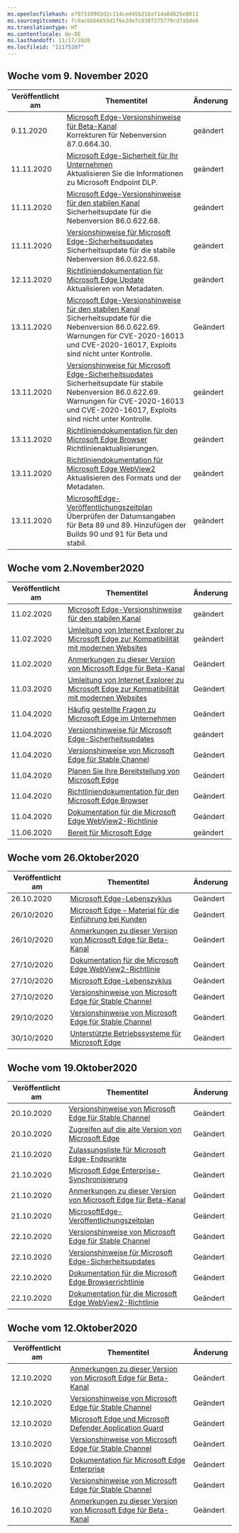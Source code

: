 ```yaml
---
ms.openlocfilehash: e707310902d2c114ced45b218af1da8d625e8011
ms.sourcegitcommit: fc0ac6bb6655d1f6e2de7c838f275779cd7a5de6
ms.translationtype: HT
ms.contentlocale: de-DE
ms.lasthandoff: 11/17/2020
ms.locfileid: "11175207"
---
```

<!-- This file is generated automatically each week. Changes made to this file will be overwritten.-->

## Woche vom 9. November 2020

| Veröffentlicht am |Thementitel | Änderung |
|------|------------|--------|
| 9.11.2020 | [Microsoft Edge-Versionshinweise für Beta-Kanal](/DeployEdge/microsoft-edge-relnote-beta-channel)<br>Korrekturen für Nebenversion 87.0.664.30. | geändert |
| 11.11.2020 | [Microsoft Edge-Sicherheit für Ihr Unternehmen](/DeployEdge/ms-edge-security-for-business)<br>Aktualisieren Sie die Informationen zu Microsoft Endpoint DLP. | geändert |
| 11.11.2020 | [Microsoft Edge-Versionshinweise für den stabilen Kanal](/DeployEdge/microsoft-edge-relnote-stable-channel)<br>Sicherheitsupdate für die Nebenversion 86.0.622.68. | geändert |
| 11.11.2020 | [Versionshinweise für Microsoft Edge-Sicherheitsupdates](/DeployEdge/microsoft-edge-relnotes-security)<br>Sicherheitsupdate für die stabile Nebenversion 86.0.622.68. | geändert |
| 12.11.2020 | [Richtliniendokumentation für Microsoft Edge Update](/DeployEdge/microsoft-edge-update-policies)<br>Aktualisieren von Metadaten. | geändert |
| 13.11.2020 | [Microsoft Edge-Versionshinweise für den stabilen Kanal](/DeployEdge/microsoft-edge-relnote-stable-channel)<br>Sicherheitsupdate für die Nebenversion 86.0.622.69. Warnungen für CVE-2020-16013 und CVE-2020-16017, Exploits sind nicht unter Kontrolle. | Geändert |
| 13.11.2020 | [Versionshinweise für Microsoft Edge-Sicherheitsupdates](/DeployEdge/microsoft-edge-relnotes-security)<br>Sicherheitsupdate für stabile Nebenversion 86.0.622.69. Warnungen für CVE-2020-16013 und CVE-2020-16017, Exploits sind nicht unter Kontrolle.  | geändert |
| 13.11.2020 | [Richtliniendokumentation für den Microsoft Edge Browser](/DeployEdge/microsoft-edge-policies)<br>Richtlinienaktualisierungen. | geändert |
| 13.11.2020 | [Richtliniendokumentation für Microsoft Edge WebView2](/DeployEdge/microsoft-edge-webview-policies)<br>Aktualisieren des Formats und der Metadaten. | geändert |
| 13.11.2020 | [MicrosoftEdge-Veröffentlichungszeitplan](/DeployEdge/microsoft-edge-release-schedule)<br>Überprüfen der Datumsangaben für Beta 89 und 89. Hinzufügen der Builds 90 und 91 für Beta und stabil.  | geändert |


## Woche vom 2.November2020


| Veröffentlicht am |Thementitel | Änderung |
|------|------------|--------|
| 11.02.2020 | [Microsoft Edge-Versionshinweise für den stabilen Kanal](/DeployEdge/microsoft-edge-relnote-stable-channel) | geändert |
| 11.02.2020 | [Umleitung von Internet Explorer zu Microsoft Edge zur Kompatibilität mit modernen Websites](/DeployEdge/edge-learnmore-neededge) | geändert |
| 11.02.2020 | [Anmerkungen zu dieser Version von Microsoft Edge für Beta-Kanal](/DeployEdge/microsoft-edge-relnote-beta-channel) | Geändert |
| 11.03.2020 | [Umleitung von Internet Explorer zu Microsoft Edge zur Kompatibilität mit modernen Websites](/DeployEdge/edge-learnmore-neededge) | Geändert |
| 11.04.2020 | [Häufig gestellte Fragen zu Microsoft Edge im Unternehmen](/DeployEdge/faqs-edge-in-the-enterprise) | Geändert |
| 11.04.2020 | [Versionshinweise für Microsoft Edge-Sicherheitsupdates](/DeployEdge/microsoft-edge-relnotes-security) | geändert |
| 11.04.2020 | [Versionshinweise von Microsoft Edge für Stable Channel](/DeployEdge/microsoft-edge-relnote-stable-channel) | Geändert |
| 11.04.2020 | [Planen Sie Ihre Bereitstellung von Microsoft Edge](/DeployEdge/deploy-edge-plan-deployment) | Geändert |
| 11.04.2020 | [Richtliniendokumentation für den Microsoft Edge Browser](/DeployEdge/microsoft-edge-policies) | Geändert |
| 11.04.2020 | [Dokumentation für die Microsoft Edge WebView2-Richtlinie](/DeployEdge/microsoft-edge-webview-policies) | Geändert |
| 11.06.2020 | [Bereit für Microsoft Edge](/DeployEdge/deploy-edge-ready-for-edge) | geändert |


## Woche vom 26.Oktober2020


| Veröffentlicht am |Thementitel | Änderung |
|------|------------|--------|
| 26.10.2020 | [Microsoft Edge-Lebenszyklus](/DeployEdge/microsoft-edge-support-lifecycle) | Geändert |
| 26/10/2020 | [Microsoft Edge – Material für die Einführung bei Kunden](/DeployEdge/microsoft-edge-customer-adoption-kit) | Geändert |
| 26/10/2020 | [Anmerkungen zu dieser Version von Microsoft Edge für Beta-Kanal](/DeployEdge/microsoft-edge-relnote-beta-channel) | Geändert |
| 27/10/2020 | [Dokumentation für die Microsoft Edge WebView2-Richtlinie](/DeployEdge/microsoft-edge-webview-policies) | Geändert |
| 27/10/2020 | [Microsoft Edge-Lebenszyklus](/DeployEdge/microsoft-edge-support-lifecycle) | Geändert |
| 27/10/2020 | [Versionshinweise von Microsoft Edge für Stable Channel](/DeployEdge/microsoft-edge-relnote-stable-channel) | Geändert |
| 29/10/2020 | [Versionshinweise von Microsoft Edge für Stable Channel](/DeployEdge/microsoft-edge-relnote-stable-channel) | Geändert |
| 30/10/2020 | [Unterstützte Betriebssysteme für Microsoft Edge](/DeployEdge/microsoft-edge-supported-operating-systems) | Geändert |


## Woche vom 19.Oktober2020


| Veröffentlicht am |Thementitel | Änderung |
|------|------------|--------|
| 20.10.2020 | [Versionshinweise von Microsoft Edge für Stable Channel](/DeployEdge/microsoft-edge-relnote-stable-channel) | Geändert |
| 20.10.2020 | [Zugreifen auf die alte Version von Microsoft Edge](/DeployEdge/microsoft-edge-sysupdate-access-old-edge) | Geändert |
| 21.10.2020 | [Zulassungsliste für Microsoft Edge-Endpunkte](/DeployEdge/microsoft-edge-security-endpoints) | Geändert |
| 21.10.2020 | [Microsoft Edge Enterprise-Synchronisierung](/DeployEdge/microsoft-edge-enterprise-sync) | Geändert |
| 21.10.2020 | [Anmerkungen zu dieser Version von Microsoft Edge für Beta-Kanal](/DeployEdge/microsoft-edge-relnote-beta-channel) | Geändert |
| 21.10.2020 | [MicrosoftEdge-Veröffentlichungszeitplan](/DeployEdge/microsoft-edge-release-schedule) | Geändert |
| 22.10.2020 | [Versionshinweise von Microsoft Edge für Stable Channel](/DeployEdge/microsoft-edge-relnote-stable-channel) | Geändert |
| 22.10.2020 | [Versionshinweise für Microsoft Edge-Sicherheitsupdates](/DeployEdge/microsoft-edge-relnotes-security) | Geändert |
| 22.10.2020 | [Dokumentation für die Microsoft Edge Browserrichtlinie](/DeployEdge/microsoft-edge-policies) | Geändert |
| 22.10.2020 | [Dokumentation für die Microsoft Edge WebView2-Richtlinie](/DeployEdge/microsoft-edge-webview-policies) | Geändert |


## Woche vom 12.Oktober2020


| Veröffentlicht am |Thementitel | Änderung |
|------|------------|--------|
| 12.10.2020 | [Anmerkungen zu dieser Version von Microsoft Edge für Beta-Kanal](/DeployEdge/microsoft-edge-relnote-beta-channel) | Geändert |
| 12.10.2020 | [Versionshinweise von Microsoft Edge für Stable Channel](/DeployEdge/microsoft-edge-relnote-stable-channel) | Geändert |
| 12.10.2020 | [Microsoft Edge und Microsoft Defender Application Guard](/DeployEdge/microsoft-edge-security-windows-defender-application-guard) | Geändert |
| 13.10.2020 | [Versionshinweise von Microsoft Edge für Stable Channel](/DeployEdge/microsoft-edge-relnote-stable-channel) | Geändert |
| 15.10.2020 | [Dokumentation für Microsoft Edge Enterprise](/DeployEdge/index) | Geändert |
| 16.10.2020 | [Versionshinweise von Microsoft Edge für Stable Channel](/DeployEdge/microsoft-edge-relnote-stable-channel) | Geändert |
| 16.10.2020 | [Anmerkungen zu dieser Version von Microsoft Edge für Beta-Kanal](/DeployEdge/microsoft-edge-relnote-beta-channel) | Geändert |
